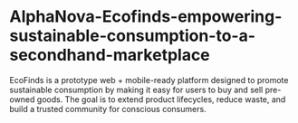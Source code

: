 # AlphaNova-Ecofinds-empowering-sustainable-consumption-to-a-secondhand-marketplace
EcoFinds is a prototype web + mobile-ready platform designed to promote sustainable consumption by making it easy for users to buy and sell pre-owned goods. The goal is to extend product lifecycles, reduce waste, and build a trusted community for conscious consumers.
